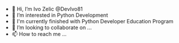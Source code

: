 - 👋 Hi, I’m Ivo Zelic @DevIvo81
- 👀 I’m interested in Python Development
- 🌱 I'm currently finished with Python Developer Education Program
- 💞️ I’m looking to collaborate on ...
- 📫 How to reach me ...

<!---
DevIvo81/DevIvo81 is a ✨ special ✨ repository because its `README.md` (this file) appears on your GitHub profile.
You can click the Preview link to take a look at your changes.
--->
